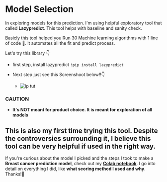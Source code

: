 # Model Selection
In exploring models for this prediction. I'm using helpful exploratory tool that called **Lazypredict**. This tool helps with baseline and sanity check.

Basicly this tool helped you Run 30 Machine learning algorithms with 1 line of code :rocket:. it automates all the fit and predict process.

Let's try this library :point_down: 
- first step, install lazypredict `!pip install lazypredict`

- Next step just see this Screenshoot below!!:point_down:
    - ![lp tut](https://user-images.githubusercontent.com/112558588/212098275-af3acba8-1462-42e6-8047-bc5ac6467e3d.png)


### CAUTION 
- **It's NOT meant for product choice. It is meant for exploration of all models**

## This is also my first time trying this tool. Despite the controversies surrounding it, I believe this tool can be very helpful if used in the right way.  

If you're curious about the model I picked and the steps I took to make a <b>Breast cancer prediction model</b>, check out my <b>[Colab notebook]((https://github.com/Nataalfa/Model-For-Breast-Cancer-Prediction/blob/main/Breast_cancer_prediction_model.ipynb))</b>. I go into detail on everything I did, like **what scoring method I used and why**. Thanks!:grimacing:
